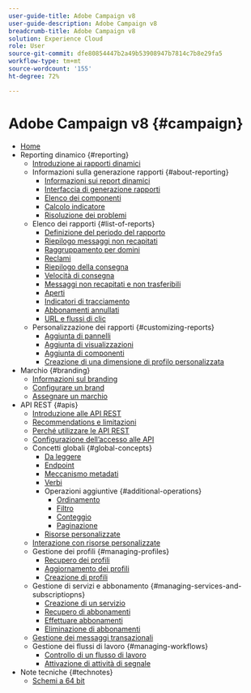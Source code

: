 ```yaml
---
user-guide-title: Adobe Campaign v8
user-guide-description: Adobe Campaign v8
breadcrumb-title: Adobe Campaign v8
solution: Experience Cloud
role: User
source-git-commit: dfe80854447b2a49b53908947b7814c7b8e29fa5
workflow-type: tm+mt
source-wordcount: '155'
ht-degree: 72%

---
```


# Adobe Campaign v8 {#campaign}

+ [Home](campaign-standard-migration-home.md)
+ Reporting dinamico {#reporting}
   + [Introduzione ai rapporti dinamici](reporting/get-started-reporting.md)
   + Informazioni sulla generazione rapporti {#about-reporting}
      + [Informazioni sui report dinamici](reporting/about-dynamic-reports.md)
      + [Interfaccia di generazione rapporti](reporting/reporting-interface.md)
      + [Elenco dei componenti](reporting/list-of-components.md)
      + [Calcolo indicatore](reporting/indicator-calculation.md)
      + [Risoluzione dei problemi](reporting/troubleshooting.md)
   + Elenco dei rapporti {#list-of-reports}
      + [Definizione del periodo del rapporto](reporting/defining-the-report-period.md)
      + [Riepilogo messaggi non recapitati](reporting/bounce-summary.md)
      + [Raggruppamento per domini](reporting/breakdown-by-domains.md)
      + [Reclami](reporting/complaints.md)
      + [Riepilogo della consegna](reporting/delivery-summary.md)
      + [Velocità di consegna](reporting/delivery-throughput.md)
      + [Messaggi non recapitati e non trasferibili](reporting/non-deliverables-and-bounces.md)
      + [Aperti](reporting/opens.md)
      + [Indicatori di tracciamento](reporting/tracking-indicators.md)
      + [Abbonamenti annullati](reporting/unsubscriptions.md)
      + [URL e flussi di clic](reporting/urls-and-click-streams.md)
   + Personalizzazione dei rapporti {#customizing-reports}
      + [Aggiunta di pannelli](reporting/adding-panels.md)
      + [Aggiunta di visualizzazioni](reporting/adding-visualizations.md)
      + [Aggiunta di componenti](reporting/adding-components.md)
      + [Creazione di una dimensione di profilo personalizzata](reporting/creating-a-custom-profile-dimension.md)
+ Marchio {#branding}
   + [Informazioni sul branding](branding/branding-gs.md)
   + [Configurare un brand](branding/branding-configure.md)
   + [Assegnare un marchio](branding/branding-assign.md)
+ API REST {#apis}
   + [Introduzione alle API REST](api/get-started-apis.md)
   + [Recommendations e limitazioni](api/limitations.md)
   + [Perché utilizzare le API REST](api/why-using-campaign-standard-apis.md)
   + [Configurazione dell’accesso alle API](api/setting-up-api-access.md)
   + Concetti globali {#global-concepts}
      + [Da leggere](api/must-read.md)
      + [Endpoint](api/endpoints.md)
      + [Meccanismo metadati](api/metadata-mechanism.md)
      + [Verbi](api/verbs.md)
      + Operazioni aggiuntive {#additional-operations}
         + [Ordinamento](api/sorting.md)
         + [Filtro](api/filtering.md)
         + [Conteggio](api/counting.md)
         + [Paginazione](api/pagination.md)
      + [Risorse personalizzate](api/custom-resources.md)
   + [Interazione con risorse personalizzate](api/interacting-with-custom-resources.md)
   + Gestione dei profili {#managing-profiles}
      + [Recupero dei profili](api/retrieving-profiles.md)
      + [Aggiornamento dei profili](api/updating-profiles.md)
      + [Creazione di profili](api/creating-profiles-api.md)
   + Gestione di servizi e abbonamento {#managing-services-and-subscriptiopns}
      + [Creazione di un servizio](api/creating-a-service.md)
      + [Recupero di abbonamenti](api/retrieving-subscriptions.md)
      + [Effettuare abbonamenti](api/perform-subscriptions.md)
      + [Eliminazione di abbonamenti](api/deleting-subscriptions.md)
   + [Gestione dei messaggi transazionali](api/managing-transactional-messages.md)
   + Gestione dei flussi di lavoro {#managing-workflows}
      + [Controllo di un flusso di lavoro](api/controlling-a-workflow.md)
      + [Attivazione di attività di segnale](api/triggering-a-signal-activity.md)
+ Note tecniche {#technotes}
   + [Schemi a 64 bit](technotes/64-bit-tables.md)

